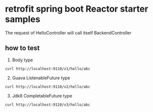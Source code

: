 # retrofit spring boot Reactor starter samples
The request of HelloController will call itself BackendController

## how to test

1. Body type
```shell
curl http://localhost:9110/v1/hello/abc
```

2. Guava ListenableFuture type
```shell
curl http://localhost:9110/v2/hello/abc
```

3. Jdk8 CompletableFuture type
```shell
curl http://localhost:9110/v3/hello/abc
```
